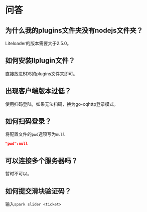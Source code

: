 # 问答

## 为什么我的plugins文件夹没有nodejs文件夹？

Liteloader的版本需要大于2.5.0。

## 如何安装llplugin文件？

直接放进BDS的plugins文件夹即可。

## 出现客户端版本过低？

使用扫码登陆，如果无法扫码，换为go-cqhttp登录模式。

## 如何扫码登录？

将配置文件的`pwd`选项写为`null`
``` json
"pwd":null
```

## 可以连接多个服务器吗？

暂时不可以。

## 如何提交滑块验证码？

输入`spark slider <ticket>`



